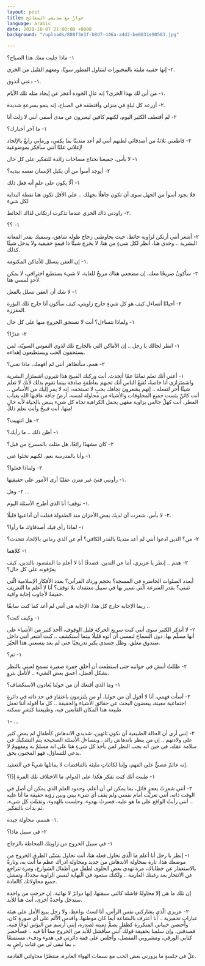 ```yaml
---
layout: post
title: حوارٌ مع صديقي المعالج
language: arabic
date: 2020-10-07 21:00:00 +0000
background: "/uploads/889f3e3f-b8d7-446a-a4d2-be0031e90583.jpg"

---
```

١- ماذا جلبت معك هذا الصباح؟

٢-  إنها حقيبة مليئة بالمخبوزات لنتناول الفطور سويًا، ومعهم القليل من الخزي.

١- دعني أتذوق.

١- من أين لك بهذا الخزي؟ إنه عالٍ الجودة أعجز عن إيجاد مثله تلك الأيام.

٢- أزرعه كل ليلةٍ في منزلي وأقتطفه في الصباح، إنه ينمو بسرعةٍ شديدة.

٢- لم أقتطف الكثير اليوم، لكنهم كافين ليعبرون عن مدى أسفي أنني لا زلت أنا

١- ما آخر أخبارك؟

٢- قاطعني ثلاثةٌ من أصدقائي لظنهم أنني لم أعد متدينًا بما يكفي، ورماني رابعٌ بالإلحاد لإعلاني علنًا أنني سأفكر بموضوعية

١- لا بأس، جميعنا نحتاج مساحات زائدة للتفكير على كل حال

٢- أيوجد أسوأ من أن يكبل الإنسان نفسه بيديه؟

١- ألّا يكون على علمٍ أنه فعل ذلك

فلا يجود أسوأ من الجهل سوى أن تكون جاهلًا بجهلك .. على الأقل تكون هنا نقطة البداية لكل شيء

٢- راودني ذاك الخزي عندما تذكرت ارتكاني لذاك الحائط.

١- ؟؟

٢- أشعر أنني أرتكن لزاوية حائط، حيث يحاوطني زجاج طوله شاهق، وسميك بقدر المعانة البشرية .. وحدي هنا، أنظر لكل شيءٍ من هنا. لا يخرج شيئًا ذا قيمةٍ حقيقية ولا يدخل شيئًا كذلك.

١- إن العفن يتسلل للأماكن المكتومة.

٢- سأكونُ صريحًا معك، إن مضجعي هناك مريحٌ للغاية، لا شيء يستطيع اختراقي، لا يمكن لأحدٍ لمسي هنا.

١- لا شك أن العفن تسلل بالفعل

٢-  أحيانًا أتساءل كيف هو كل شيءٍ خارج زاويتي، كيف سأكون أنا خارج تلك البؤرة المقززة.

١- ولماذا تتساءل؟ أنت لا تستحق الخروج منها على كل حال

٢- عذرًا؟

١-  انظر لحالك يا رجل .. إن الأماكن التي بالخارج تلك لذوي النفوس السويّة، لمن يستحقون الحب ويستطيعون إهداءه.

٢- همم، سأتظاهر أنني لم أفهمك، ماذا تعني؟

١- أعني أنك تعلم تمامًا عمّا أتحدث. أنت وركنك القبيح هذا تثيرون اشمئزاز البشرية واشمئزازي أنا خاصةً، تُقنِعُ الناس أنك تحبهم بعاطفةٍ صادقة بينما تقوم بذلك لأنك لا تعلم شيئًا آخر لتفعله .. إنهم يشعرون تجاهك بحبٍ لا تستحقه، إنه لا يمر إليك من الأساس .. أنت كائنٌ يئست جميع المخلوقات والأشياء من محاولة لمسه، أرضٌ جافة عاقبها الله بغياب المطر، أنت كهلٌ جالس بزاوية مقهى يحمل الكراهية تجاه كل شيء ينبض بالحياة لأنه خالٍ منها، أنت قبيحٌ وأنت تعلم ذلك!

٢- هل انتهيت؟

١- أظن ذلك .. ما رأيك؟

٢- كان مشهدًا رائعًا، هل مثلت بالمسرح من قبل؟

١- وأنا بالمدرسة نعم، لكنهم تخلوا عني

٢- ولماذا فعلوا؟

١- رأونني فتىً غير متزن عقليًا أرى الأمور على حقيقتها.

٢- وهل ...

١- توقف! أنا الذي أطرح الأسئلة اليوم.

٢- لا بأس، شعرت أن لديك بعض الأحزان منذ الطفولة فقلت أن أداعبها قليلًا.

١- لماذا رأى فيك أصدقاؤك ما رأوا؟

٢- من؟ الذين ادعوا أنني لم أعد متدينًا بالقدر الكافي؟ أم عن الذي رماني بالإلحاد تتحدث؟

١- كلاهما

٢- همم .. إنظر يا عزيزي، أما عن التدين، فصدقًا أنا لا أعلم ما المقصود بالتدين، كيف يعرّفونه على كل حال؟

أبعدد الصلوات الحاضرة في المسجد؟ بحجم وردك القرآني؟ بعدد الأفكار الإسلامية الّتي تتبنى؟ بقدر السرعة الّتي تسير بها في سبيل معتقدك بلا توقف؟ أنا لا أعلم ما التعريف حقيقةً لأجاوب إجابة وافية.

ربما الإجابة خارج كل هذا، الإجابة هي أنني لم أعد كما كنت سابقًا ..

١- وكيف كنت؟

٢- لا أتذكر الكثير سوى أنني كنت سريع الحركة قليل الوقوف، أأخذ كثير من الأشياء على أنها مسلّم بها، دون السماح لنفسي أن أتوه قليلًا بينما أستكشف .. كنت أشعر أنني داخل صندوق مغلق، وظل جسدي يكبر تدريجيًا حتى لم يعد يتسعني هذا الحيّز.

١- ثم؟

٢- ظللتُ أنبش في جوانبه حتى استطعت أن  أخلق  حفرة صغيرة تسمح لعيني بالنظر بشكل أفضل، أعمق بعض الشيء .. لأتأمل بتروٍ.

١- وما الذي أقنعك أن من حولنا يُعادون الاستكشاف؟

٢- أسأت فهمي، أنا لا أقول أن من حولنا، أو من يلتزمون باعتقادٍ في حد ذاته في دائرةٍ اجتماعية معينة، يبغضون البحث عن حقائق الأشياء والحقيقة .. كل ما أقوله أننا نغفل طبيعة هذا المكان القابعين فيه، وطبيعتنا كبَشرٍ نسكنه

١- ...

٢- إنني أرى أن الحالة الطبيعية أن نكون تائهين، شديدي الاندهاش كأطفالٍ لم يمضِ كثير على ولادتهم .. إن من ينظر باندهاش زائد ، ويتساءل الأسئلة الصحيحة يتم التشكيك في سلامة عقله، في حين أنه يجب النظر لمن يأخذ كل شيءٍ هنا على انه مسلمٌ به ومفهومٌ لا يدعي للتساؤل، فهو المجنون بحق.

إنه عالمٌ عصيٌّ على الفهم، وإننا لكائناتٍ مليئة بالتناقضات لا يماثلها شيءٌ في التعقيد.

١- ظننت أنك كنت تفكر هكذا على الدوام، ما الاختلاف تلك المرة إذًا؟

٢- أنني شعرتٌ بعجزٍ قاتل، بما يمكن لي أن أعلم، وحدود العلم الذي يمكن أن أصل في الوقت ذاته، أنني تعريّت أمام نفسي ولم يقف أي شيء بيني وبين رؤية حقيقة ما أنا عليه .. أنني رأيتُ الواقع على ما هو عليه، فسرتُ بهدوء، وجلست بالهدوء، وتقبلت كل شيء، ثم بدأت بالتفكير.

١- هممم، محاولة جيدة.

٢- في سبيل ماذا؟

١- في سبيل الخروج من زاويتك المحاطة بالزجاج

١- إنظر يا رجل أنا أعلم ما الّذي تحاول فعله هنا، أنت تحاول بشتّى الطرق الخروج من موضعك هذا، تارة بمحاولة الاندهاش من جديد ومحاولة ادراك عظم ما أنت به، وتارةٌ بالاستغفار عن خطاياك، مرة تهدي بعض الحلوى لطفلٍ من أطفال الشوارع، ومرة تتراجع عن الانتحار بعد رغبتك العارمة .. ولكنك ستعود في النهاية لنفس الزاوية مجددًا، وتفشل جميع محاولاتك كالعادة.

إن تلك ما هي إلا  محاولةٌ فاشلة كالتي سبقتها، إنها دوائرٌ لا نهائية، إن خرجت من واحدة ستدخل واحدةً أخرى، أنت هنا للأبد.

٢- عزيزي الّذي يشاركني نفس الرأس، أنا لستُ بواعظ، ولا رجل يبيع الأمل على هيئة عباراتٍ تحفيزية .. أنا أعترف بالبشاعة أيما كان موطنها، وأقدس الألم على أي صورةٍ كان، وأحتضن خيباتي المتكررة كطفلٍ يضمُّ دميته لصدره، إنني أرسم من البؤس لوحًا فنية. فصدقني، وإن سلمنا بحقيقة قولك أنني سأفشل للأبد من الخروج مما أنا فيه .. فسأحضر كتابي الورقي، ومشروبي المفضل،  وأجلس على قمة دائرتي في هدوء ودفء، مستمتعًا بما تبقى لي من فتات راضٍ به ..

 علّ في جلسةٍ ما يزورني بعض الحب مع نسمات الهواء العابرة، منتظرًا محاولتي القادمة.